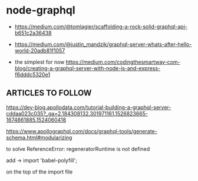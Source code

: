 # node-graphql

- https://medium.com/@tomlagier/scaffolding-a-rock-solid-graphql-api-b651c2a36438

- https://medium.com/@justin_mandzik/graphql-server-whats-after-hello-world-20adb81f1057

- the simplest for now https://medium.com/codingthesmartway-com-blog/creating-a-graphql-server-with-node-js-and-express-f6dddc5320e1


## ARTICLES TO FOLLOW
https://dev-blog.apollodata.com/tutorial-building-a-graphql-server-cddaa023c035?_ga=2.184308132.301971161.1526823665-1674861885.1524060418

https://www.apollographql.com/docs/graphql-tools/generate-schema.html#modularizing

to solve ReferenceError: regeneratorRuntime is not defined

add -> import 'babel-polyfill';

on the top of the import file